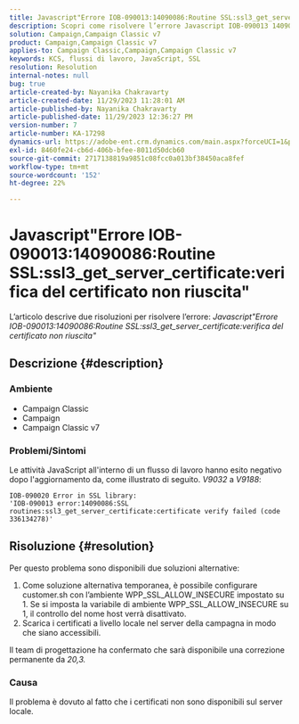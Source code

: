 ```yaml
---
title: Javascript"Errore IOB-090013:14090086:Routine SSL:ssl3_get_server_certificate:verifica del certificato non riuscita"
description: Scopri come risolvere l’errore Javascript IOB-090013 14090086 verifica del certificato ssl3_get_server_certificate delle routine SSL non riuscita.
solution: Campaign,Campaign Classic v7
product: Campaign,Campaign Classic v7
applies-to: Campaign Classic,Campaign,Campaign Classic v7
keywords: KCS, flussi di lavoro, JavaScript, SSL
resolution: Resolution
internal-notes: null
bug: true
article-created-by: Nayanika Chakravarty
article-created-date: 11/29/2023 11:28:01 AM
article-published-by: Nayanika Chakravarty
article-published-date: 11/29/2023 12:36:27 PM
version-number: 7
article-number: KA-17298
dynamics-url: https://adobe-ent.crm.dynamics.com/main.aspx?forceUCI=1&pagetype=entityrecord&etn=knowledgearticle&id=a1576354-aa8e-ee11-8179-6045bd006239
exl-id: 8460fe24-cb6d-406b-bfee-8011d50dcb60
source-git-commit: 2717138819a9851c08fcc0a013bf38450aca8fef
workflow-type: tm+mt
source-wordcount: '152'
ht-degree: 22%

---
```


# Javascript&quot;Errore IOB-090013:14090086:Routine SSL:ssl3_get_server_certificate:verifica del certificato non riuscita&quot;


L’articolo descrive due risoluzioni per risolvere l’errore: *Javascript&quot;Errore IOB-090013:14090086:Routine SSL:ssl3_get_server_certificate:verifica del certificato non riuscita&quot;*

## Descrizione {#description}


### Ambiente

- Campaign Classic
- Campaign
- Campaign Classic v7


### Problemi/Sintomi

Le attività JavaScript all&#39;interno di un flusso di lavoro hanno esito negativo dopo l&#39;aggiornamento da, come illustrato di seguito. *V9032* a *V9188*:


```
IOB-090020 Error in SSL library: 
'IOB-090013 error:14090086:SSL routines:ssl3_get_server_certificate:certificate verify failed (code 336134278)'
```



## Risoluzione {#resolution}


Per questo problema sono disponibili due soluzioni alternative:

1. Come soluzione alternativa temporanea, è possibile configurare customer.sh con l’ambiente WPP_SSL_ALLOW_INSECURE impostato su 1. Se si imposta la variabile di ambiente WPP_SSL_ALLOW_INSECURE su 1, il controllo del nome host verrà disattivato.
2. Scarica i certificati a livello locale nel server della campagna in modo che siano accessibili.


Il team di progettazione ha confermato che sarà disponibile una correzione permanente da *20,3.*

### Causa

Il problema è dovuto al fatto che i certificati non sono disponibili sul server locale.
